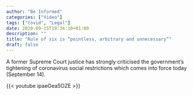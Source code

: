 ```yaml
---
author: "Be Informed"
categories: ["Video"]
tags: ["Covid", "Legal"]
date: 2020-09-15T19:34:10+01:00
description: ""
title: "Rule of six is “pointless, arbitrary and unnecessary”"
draft: false
---
```


A former Supreme Court justice has strongly criticised the government’s tightening of coronavirus social restrictions which comes into force today (September 14).

{{< youtube ipaeGea5OZE >}}